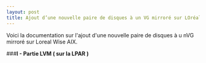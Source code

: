 ```yaml
---
layout: post
title: Ajout d’une nouvelle paire de disques à un VG mirroré sur LOréal Wise AIX
---
```


Voici la documentation sur l'ajout d'une nouvelle paire de disques à u nVG mirroré sur Loreal Wise AIX.

###__I - Partie LVM ( sur la LPAR )__

